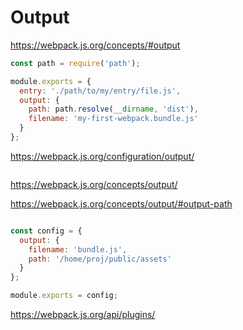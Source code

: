 # Output

https://webpack.js.org/concepts/#output


```js
const path = require('path');

module.exports = {
  entry: './path/to/my/entry/file.js',
  output: {
    path: path.resolve(__dirname, 'dist'),
    filename: 'my-first-webpack.bundle.js'
  }
};

```

https://webpack.js.org/configuration/output/

```js


``` 




https://webpack.js.org/concepts/output/

https://webpack.js.org/concepts/output/#output-path

```js

const config = {
  output: {
    filename: 'bundle.js',
    path: '/home/proj/public/assets'
  }
};

module.exports = config;

```

https://webpack.js.org/api/plugins/

```js


``` 









